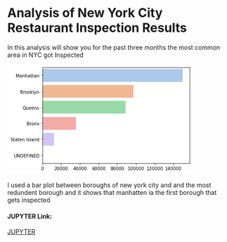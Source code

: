 # Analysis of New York City Restaurant Inspection Results

In this analysis will show you for the past three months the most common area in NYC  got Inspected

![hey](mvp_fig.png)

I used a bar plot between boroughs of new york city and and the most redundent borough
and it shows that manhatten ia the first borough that gets inspected

#### JUPYTER Link:
[JUPYTER](https://drive.google.com/drive/u/1/folders/1qk71fsVZMSg5jY8G7DyX2RpLi52ttkbg)
